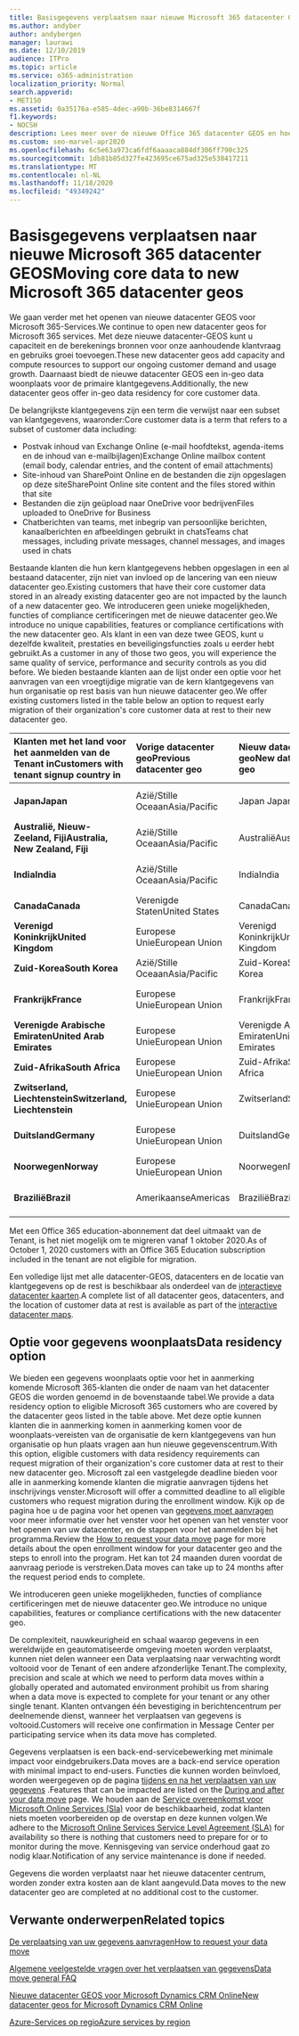 ```yaml
---
title: Basisgegevens verplaatsen naar nieuwe Microsoft 365 datacenter GEOS
ms.author: andyber
author: andybergen
manager: laurawi
ms.date: 12/10/2019
audience: ITPro
ms.topic: article
ms.service: o365-administration
localization_priority: Normal
search.appverid:
- MET150
ms.assetid: 0a35176a-e585-4dec-a90b-36be8314667f
f1.keywords:
- NOCSH
description: Lees meer over de nieuwe Office 365 datacenter GEOS en hoe u de optie gegevens woonplaats kunt gebruiken om een verplaatsing van de kerngegevens naar een nieuwe geo te vragen.
ms.custom: seo-marvel-apr2020
ms.openlocfilehash: 6c5e63a973ca6fdf6aaaaca884df306ff790c325
ms.sourcegitcommit: 1db81b85d327fe423695ce675ad325e538417211
ms.translationtype: MT
ms.contentlocale: nl-NL
ms.lasthandoff: 11/18/2020
ms.locfileid: "49349242"
---
```

# <a name="moving-core-data-to-new-microsoft-365-datacenter-geos"></a><span data-ttu-id="6f492-103">Basisgegevens verplaatsen naar nieuwe Microsoft 365 datacenter GEOS</span><span class="sxs-lookup"><span data-stu-id="6f492-103">Moving core data to new Microsoft 365 datacenter geos</span></span>

<span data-ttu-id="6f492-104">We gaan verder met het openen van nieuwe datacenter GEOS voor Microsoft 365-Services.</span><span class="sxs-lookup"><span data-stu-id="6f492-104">We continue to open new datacenter geos for Microsoft 365 services.</span></span> <span data-ttu-id="6f492-105">Met deze nieuwe datacenter-GEOS kunt u capaciteit en de berekenings bronnen voor onze aanhoudende klantvraag en gebruiks groei toevoegen.</span><span class="sxs-lookup"><span data-stu-id="6f492-105">These new datacenter geos add capacity and compute resources to support our ongoing customer demand and usage growth.</span></span> <span data-ttu-id="6f492-106">Daarnaast biedt de nieuwe datacenter GEOS een in-geo data woonplaats voor de primaire klantgegevens.</span><span class="sxs-lookup"><span data-stu-id="6f492-106">Additionally, the new datacenter geos offer in-geo data residency for core customer data.</span></span> 

<span data-ttu-id="6f492-107">De belangrijkste klantgegevens zijn een term die verwijst naar een subset van klantgegevens, waaronder:</span><span class="sxs-lookup"><span data-stu-id="6f492-107">Core customer data is a term that refers to a subset of customer data including:</span></span> 
- <span data-ttu-id="6f492-108">Postvak inhoud van Exchange Online (e-mail hoofdtekst, agenda-items en de inhoud van e-mailbijlagen)</span><span class="sxs-lookup"><span data-stu-id="6f492-108">Exchange Online mailbox content (email body, calendar entries, and the content of email attachments)</span></span>
- <span data-ttu-id="6f492-109">Site-inhoud van SharePoint Online en de bestanden die zijn opgeslagen op deze site</span><span class="sxs-lookup"><span data-stu-id="6f492-109">SharePoint Online site content and the files stored within that site</span></span>
- <span data-ttu-id="6f492-110">Bestanden die zijn geüpload naar OneDrive voor bedrijven</span><span class="sxs-lookup"><span data-stu-id="6f492-110">Files uploaded to OneDrive for Business</span></span>
- <span data-ttu-id="6f492-111">Chatberichten van teams, met inbegrip van persoonlijke berichten, kanaalberichten en afbeeldingen gebruikt in chats</span><span class="sxs-lookup"><span data-stu-id="6f492-111">Teams chat messages, including private messages, channel messages, and images used in chats</span></span>
  
<span data-ttu-id="6f492-112">Bestaande klanten die hun kern klantgegevens hebben opgeslagen in een al bestaand datacenter, zijn niet van invloed op de lancering van een nieuw datacenter geo.</span><span class="sxs-lookup"><span data-stu-id="6f492-112">Existing customers that have their core customer data stored in an already existing datacenter geo are not impacted by the launch of a new datacenter geo.</span></span> <span data-ttu-id="6f492-113">We introduceren geen unieke mogelijkheden, functies of compliance certificeringen met de nieuwe datacenter geo.</span><span class="sxs-lookup"><span data-stu-id="6f492-113">We introduce no unique capabilities, features or compliance certifications with the new datacenter geo.</span></span> <span data-ttu-id="6f492-114">Als klant in een van deze twee GEOS, kunt u dezelfde kwaliteit, prestaties en beveiligingsfuncties zoals u eerder hebt gebruikt.</span><span class="sxs-lookup"><span data-stu-id="6f492-114">As a customer in any of those two geos, you will experience the same quality of service, performance and security controls as you did before.</span></span> <span data-ttu-id="6f492-115">We bieden bestaande klanten aan de lijst onder een optie voor het aanvragen van een vroegtijdige migratie van de kern klantgegevens van hun organisatie op rest basis van hun nieuwe datacenter geo.</span><span class="sxs-lookup"><span data-stu-id="6f492-115">We offer existing customers listed in the table below an option to request early migration of their organization's core customer data at rest to their new datacenter geo.</span></span>
  
|<span data-ttu-id="6f492-116">**Klanten met het land voor het aanmelden van de Tenant in**</span><span class="sxs-lookup"><span data-stu-id="6f492-116">**Customers with tenant signup country in**</span></span>|<span data-ttu-id="6f492-117">**Vorige datacenter geo**</span><span class="sxs-lookup"><span data-stu-id="6f492-117">**Previous datacenter geo**</span></span>|<span data-ttu-id="6f492-118">**Nieuw datacenter geo**</span><span class="sxs-lookup"><span data-stu-id="6f492-118">**New datacenter geo**</span></span>|<span data-ttu-id="6f492-119">**Geo beschikbaar sinds**</span><span class="sxs-lookup"><span data-stu-id="6f492-119">**Geo available since**</span></span>|
|:-----|:-----|:-----|:-----|
|<span data-ttu-id="6f492-120">**Japan**</span><span class="sxs-lookup"><span data-stu-id="6f492-120">**Japan**</span></span>| <span data-ttu-id="6f492-121">Azië/Stille Oceaan</span><span class="sxs-lookup"><span data-stu-id="6f492-121">Asia/Pacific</span></span> | <span data-ttu-id="6f492-122">Japan </span><span class="sxs-lookup"><span data-stu-id="6f492-122">Japan</span></span> | <span data-ttu-id="6f492-123">December 2014</span><span class="sxs-lookup"><span data-stu-id="6f492-123">December 2014</span></span> |
|<span data-ttu-id="6f492-124">**Australië, Nieuw-Zeeland, Fiji**</span><span class="sxs-lookup"><span data-stu-id="6f492-124">**Australia, New Zealand, Fiji**</span></span>| <span data-ttu-id="6f492-125">Azië/Stille Oceaan</span><span class="sxs-lookup"><span data-stu-id="6f492-125">Asia/Pacific</span></span> | <span data-ttu-id="6f492-126">Australië</span><span class="sxs-lookup"><span data-stu-id="6f492-126">Australia</span></span> | <span data-ttu-id="6f492-127">Maart 2015</span><span class="sxs-lookup"><span data-stu-id="6f492-127">March 2015</span></span> |
|<span data-ttu-id="6f492-128">**India**</span><span class="sxs-lookup"><span data-stu-id="6f492-128">**India**</span></span>| <span data-ttu-id="6f492-129">Azië/Stille Oceaan</span><span class="sxs-lookup"><span data-stu-id="6f492-129">Asia/Pacific</span></span> | <span data-ttu-id="6f492-130">India</span><span class="sxs-lookup"><span data-stu-id="6f492-130">India</span></span> | <span data-ttu-id="6f492-131">Oktober 2015</span><span class="sxs-lookup"><span data-stu-id="6f492-131">October 2015</span></span> |
|<span data-ttu-id="6f492-132">**Canada**</span><span class="sxs-lookup"><span data-stu-id="6f492-132">**Canada**</span></span>| <span data-ttu-id="6f492-133">Verenigde Staten</span><span class="sxs-lookup"><span data-stu-id="6f492-133">United States</span></span> | <span data-ttu-id="6f492-134">Canada</span><span class="sxs-lookup"><span data-stu-id="6f492-134">Canada</span></span> | <span data-ttu-id="6f492-135">Mei 2016</span><span class="sxs-lookup"><span data-stu-id="6f492-135">May 2016</span></span> |
|<span data-ttu-id="6f492-136">**Verenigd Koninkrijk**</span><span class="sxs-lookup"><span data-stu-id="6f492-136">**United Kingdom**</span></span>| <span data-ttu-id="6f492-137">Europese Unie</span><span class="sxs-lookup"><span data-stu-id="6f492-137">European Union</span></span> | <span data-ttu-id="6f492-138">Verenigd Koninkrijk</span><span class="sxs-lookup"><span data-stu-id="6f492-138">United Kingdom</span></span> | <span data-ttu-id="6f492-139">September 2016</span><span class="sxs-lookup"><span data-stu-id="6f492-139">September 2016</span></span> |
|<span data-ttu-id="6f492-140">**Zuid-Korea**</span><span class="sxs-lookup"><span data-stu-id="6f492-140">**South Korea**</span></span>| <span data-ttu-id="6f492-141">Azië/Stille Oceaan</span><span class="sxs-lookup"><span data-stu-id="6f492-141">Asia/Pacific</span></span> | <span data-ttu-id="6f492-142">Zuid-Korea</span><span class="sxs-lookup"><span data-stu-id="6f492-142">South Korea</span></span> | <span data-ttu-id="6f492-143">April 2017</span><span class="sxs-lookup"><span data-stu-id="6f492-143">April 2017</span></span> |
|<span data-ttu-id="6f492-144">**Frankrijk**</span><span class="sxs-lookup"><span data-stu-id="6f492-144">**France**</span></span>| <span data-ttu-id="6f492-145">Europese Unie</span><span class="sxs-lookup"><span data-stu-id="6f492-145">European Union</span></span> | <span data-ttu-id="6f492-146">Frankrijk</span><span class="sxs-lookup"><span data-stu-id="6f492-146">France</span></span> | <span data-ttu-id="6f492-147">Maart 2018</span><span class="sxs-lookup"><span data-stu-id="6f492-147">March 2018</span></span> |
|<span data-ttu-id="6f492-148">**Verenigde Arabische Emiraten**</span><span class="sxs-lookup"><span data-stu-id="6f492-148">**United Arab Emirates**</span></span>| <span data-ttu-id="6f492-149">Europese Unie</span><span class="sxs-lookup"><span data-stu-id="6f492-149">European Union</span></span> | <span data-ttu-id="6f492-150">Verenigde Arabische Emiraten</span><span class="sxs-lookup"><span data-stu-id="6f492-150">United Arab Emirates</span></span> | <span data-ttu-id="6f492-151">Juni 2019</span><span class="sxs-lookup"><span data-stu-id="6f492-151">June 2019</span></span> |
|<span data-ttu-id="6f492-152">**Zuid-Afrika**</span><span class="sxs-lookup"><span data-stu-id="6f492-152">**South Africa**</span></span>| <span data-ttu-id="6f492-153">Europese Unie</span><span class="sxs-lookup"><span data-stu-id="6f492-153">European Union</span></span> | <span data-ttu-id="6f492-154">Zuid-Afrika</span><span class="sxs-lookup"><span data-stu-id="6f492-154">South Africa</span></span> | <span data-ttu-id="6f492-155">Juli 2019</span><span class="sxs-lookup"><span data-stu-id="6f492-155">July 2019</span></span> |
|<span data-ttu-id="6f492-156">**Zwitserland, Liechtenstein**</span><span class="sxs-lookup"><span data-stu-id="6f492-156">**Switzerland, Liechtenstein**</span></span>| <span data-ttu-id="6f492-157">Europese Unie</span><span class="sxs-lookup"><span data-stu-id="6f492-157">European Union</span></span> | <span data-ttu-id="6f492-158">Zwitserland</span><span class="sxs-lookup"><span data-stu-id="6f492-158">Switzerland</span></span> | <span data-ttu-id="6f492-159">December 2019</span><span class="sxs-lookup"><span data-stu-id="6f492-159">December 2019</span></span> |
|<span data-ttu-id="6f492-160">**Duitsland**</span><span class="sxs-lookup"><span data-stu-id="6f492-160">**Germany**</span></span>| <span data-ttu-id="6f492-161">Europese Unie</span><span class="sxs-lookup"><span data-stu-id="6f492-161">European Union</span></span> | <span data-ttu-id="6f492-162">Duitsland</span><span class="sxs-lookup"><span data-stu-id="6f492-162">Germany</span></span> | <span data-ttu-id="6f492-163">December 2019</span><span class="sxs-lookup"><span data-stu-id="6f492-163">December 2019</span></span> |
|<span data-ttu-id="6f492-164">**Noorwegen**</span><span class="sxs-lookup"><span data-stu-id="6f492-164">**Norway**</span></span>| <span data-ttu-id="6f492-165">Europese Unie</span><span class="sxs-lookup"><span data-stu-id="6f492-165">European Union</span></span> | <span data-ttu-id="6f492-166">Noorwegen</span><span class="sxs-lookup"><span data-stu-id="6f492-166">Norway</span></span> | <span data-ttu-id="6f492-167">April 2020</span><span class="sxs-lookup"><span data-stu-id="6f492-167">April 2020</span></span> |
|<span data-ttu-id="6f492-168">**Brazilië**</span><span class="sxs-lookup"><span data-stu-id="6f492-168">**Brazil**</span></span>| <span data-ttu-id="6f492-169">Amerikaanse</span><span class="sxs-lookup"><span data-stu-id="6f492-169">Americas</span></span> | <span data-ttu-id="6f492-170">Brazilië</span><span class="sxs-lookup"><span data-stu-id="6f492-170">Brazil</span></span> | <span data-ttu-id="6f492-171">November 2020</span><span class="sxs-lookup"><span data-stu-id="6f492-171">November 2020</span></span> |

<span data-ttu-id="6f492-172">Met een Office 365 education-abonnement dat deel uitmaakt van de Tenant, is het niet mogelijk om te migreren vanaf 1 oktober 2020.</span><span class="sxs-lookup"><span data-stu-id="6f492-172">As of October 1, 2020 customers with an Office 365 Education subscription included in the tenant are not eligible for migration.</span></span>

<span data-ttu-id="6f492-173">Een volledige lijst met alle datacenter-GEOS, datacenters en de locatie van klantgegevens op de rest is beschikbaar als onderdeel van de [interactieve datacenter kaarten](https://office.com/datamaps).</span><span class="sxs-lookup"><span data-stu-id="6f492-173">A complete list of all datacenter geos, datacenters, and the location of customer data at rest is available as part of the [interactive datacenter maps](https://office.com/datamaps).</span></span> 
  
## <a name="data-residency-option"></a><span data-ttu-id="6f492-174">Optie voor gegevens woonplaats</span><span class="sxs-lookup"><span data-stu-id="6f492-174">Data residency option</span></span>

<span data-ttu-id="6f492-175">We bieden een gegevens woonplaats optie voor het in aanmerking komende Microsoft 365-klanten die onder de naam van het datacenter GEOS die worden genoemd in de bovenstaande tabel.</span><span class="sxs-lookup"><span data-stu-id="6f492-175">We provide a data residency option to eligible Microsoft 365 customers who are covered by the datacenter geos listed in the table above.</span></span> <span data-ttu-id="6f492-176">Met deze optie kunnen klanten die in aanmerking komen in aanmerking komen voor de woonplaats-vereisten van de organisatie de kern klantgegevens van hun organisatie op hun plaats vragen aan hun nieuwe gegevenscentrum.</span><span class="sxs-lookup"><span data-stu-id="6f492-176">With this option, eligible customers with data residency requirements can request migration of their organization's core customer data at rest to their new datacenter geo.</span></span>  <span data-ttu-id="6f492-177">Microsoft zal een vastgelegde deadline bieden voor alle in aanmerking komende klanten die migratie aanvragen tijdens het inschrijvings venster.</span><span class="sxs-lookup"><span data-stu-id="6f492-177">Microsoft will offer a committed deadline to all eligible customers who request migration during the enrollment window.</span></span>  <span data-ttu-id="6f492-178">Kijk op de pagina hoe u de pagina voor het openen van [gegevens moet aanvragen](request-your-data-move.md) voor meer informatie over het venster voor het openen van het venster voor het openen van uw datacenter, en de stappen voor het aanmelden bij het programma.</span><span class="sxs-lookup"><span data-stu-id="6f492-178">Review the [How to request your data move](request-your-data-move.md) page for more details about the open enrollment window for your datacenter geo and the steps to enroll into the program.</span></span>  <span data-ttu-id="6f492-179">Het kan tot 24 maanden duren voordat de aanvraag periode is verstreken.</span><span class="sxs-lookup"><span data-stu-id="6f492-179">Data moves can take up to 24 months after the request period ends to complete.</span></span>

<span data-ttu-id="6f492-180">We introduceren geen unieke mogelijkheden, functies of compliance certificeringen met de nieuwe datacenter geo.</span><span class="sxs-lookup"><span data-stu-id="6f492-180">We introduce no unique capabilities, features or compliance certifications with the new datacenter geo.</span></span>
    
<span data-ttu-id="6f492-181">De complexiteit, nauwkeurigheid en schaal waarop gegevens in een wereldwijde en geautomatiseerde omgeving moeten worden verplaatst, kunnen niet delen wanneer een Data verplaatsing naar verwachting wordt voltooid voor de Tenant of een andere afzonderlijke Tenant.</span><span class="sxs-lookup"><span data-stu-id="6f492-181">The complexity, precision and scale at which we need to perform data moves within a globally operated and automated environment prohibit us from sharing when a data move is expected to complete for your tenant or any other single tenant.</span></span> <span data-ttu-id="6f492-182">Klanten ontvangen één bevestiging in berichtencentrum per deelnemende dienst, wanneer het verplaatsen van gegevens is voltooid.</span><span class="sxs-lookup"><span data-stu-id="6f492-182">Customers will receive one confirmation in Message Center per participating service when its data move has completed.</span></span> 
    
<span data-ttu-id="6f492-183">Gegevens verplaatsen is een back-end-servicebewerking met minimale impact voor eindgebruikers.</span><span class="sxs-lookup"><span data-stu-id="6f492-183">Data moves are a back-end service operation with minimal impact to end-users.</span></span> <span data-ttu-id="6f492-184">Functies die kunnen worden beïnvloed, worden weergegeven op de pagina [tijdens en na het verplaatsen van uw gegevens](during-and-after-your-data-move.md) .</span><span class="sxs-lookup"><span data-stu-id="6f492-184">Features that can be impacted are listed on the [During and after your data move](during-and-after-your-data-move.md) page.</span></span> <span data-ttu-id="6f492-185">We houden aan de [Service overeenkomst voor Microsoft Online Services (Sla)](https://go.microsoft.com/fwlink/p/?LinkId=523897) voor de beschikbaarheid, zodat klanten niets moeten voorbereiden op de overstap en deze kunnen volgen.</span><span class="sxs-lookup"><span data-stu-id="6f492-185">We adhere to the [Microsoft Online Services Service Level Agreement (SLA)](https://go.microsoft.com/fwlink/p/?LinkId=523897) for availability so there is nothing that customers need to prepare for or to monitor during the move.</span></span> <span data-ttu-id="6f492-186">Kennisgeving van service onderhoud gaat zo nodig klaar.</span><span class="sxs-lookup"><span data-stu-id="6f492-186">Notification of any service maintenance is done if needed.</span></span> 

<span data-ttu-id="6f492-187">Gegevens die worden verplaatst naar het nieuwe datacenter centrum, worden zonder extra kosten aan de klant aangevuld.</span><span class="sxs-lookup"><span data-stu-id="6f492-187">Data moves to the new datacenter geo are completed at no additional cost to the customer.</span></span>
    
## <a name="related-topics"></a><span data-ttu-id="6f492-188">Verwante onderwerpen</span><span class="sxs-lookup"><span data-stu-id="6f492-188">Related topics</span></span> 
 
[<span data-ttu-id="6f492-189">De verplaatsing van uw gegevens aanvragen</span><span class="sxs-lookup"><span data-stu-id="6f492-189">How to request your data move</span></span>](request-your-data-move.md)
    
[<span data-ttu-id="6f492-190">Algemene veelgestelde vragen over het verplaatsen van gegevens</span><span class="sxs-lookup"><span data-stu-id="6f492-190">Data move general FAQ</span></span>](data-move-faq.md)
  
[<span data-ttu-id="6f492-191">Nieuwe datacenter GEOS voor Microsoft Dynamics CRM Online</span><span class="sxs-lookup"><span data-stu-id="6f492-191">New datacenter geos for Microsoft Dynamics CRM Online</span></span>](https://go.microsoft.com/fwlink/p/?Linkid=615924)
  
[<span data-ttu-id="6f492-192">Azure-Services op regio</span><span class="sxs-lookup"><span data-stu-id="6f492-192">Azure services by region</span></span>](https://azure.microsoft.com/regions/)

